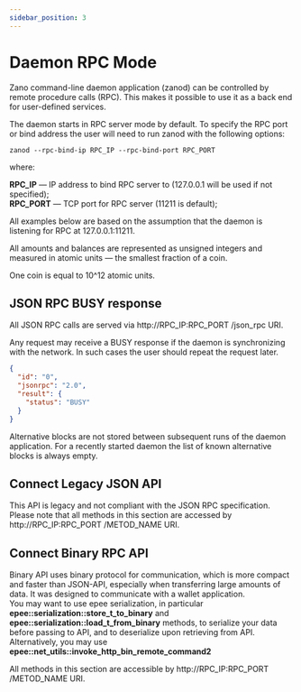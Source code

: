 ```yaml
---
sidebar_position: 3
---
```


# Daemon RPC Mode

Zano command-line daemon application (zanod) can be controlled by remote procedure calls (RPC). This makes it possible to use it as a back end for user-defined services.

The daemon starts in RPC server mode by default. To specify the RPC port or bind address the user will need to run zanod with the following options:

```shell
zanod --rpc-bind-ip RPC_IP --rpc-bind-port RPC_PORT
```

where:

**RPC_IP** — IP address to bind RPC server to (127.0.0.1 will be used if not specified);\
**RPC_PORT** — TCP port for RPC server (11211 is default);

All examples below are based on the assumption that the daemon is listening for RPC at 127.0.0.1:11211.

All amounts and balances are represented as unsigned integers and measured in atomic units — the smallest fraction of a coin.

One coin is equal to 10^12 atomic units.

## JSON RPC BUSY response

All JSON RPC calls are served via http\://RPC_IP\:RPC_PORT /json_rpc URI.

Any request may receive a BUSY response if the daemon is synchronizing with the network. In such cases the user should repeat the request later.

```json
{
  "id": "0",
  "jsonrpc": "2.0",
  "result": {
    "status": "BUSY"
  }
}
```

Alternative blocks are not stored between subsequent runs of the daemon application. For a recently started daemon the list of known alternative blocks is always empty.

## Connect Legacy JSON API

This API is legacy and not compliant with the JSON RPC specification. Please note that all methods in this section are accessed by http\://RPC_IP\:RPC_PORT /METOD_NAME URI.

## Connect Binary RPC API

Binary API uses binary protocol for communication, which is more compact and faster than JSON-API, especially when transferring large amounts of data. It was designed to communicate with a wallet application.\
You may want to use epee serialization, in particular\
**epee::serialization::store_t_to_binary** and **epee::serialization::load_t_from_binary** methods, to serialize your data before passing to API, and to deserialize upon retrieving from API. Alternatively, you may use **epee::net_utils::invoke_http_bin_remote_command2**

All methods in this section are accessible by http\://RPC_IP\:RPC_PORT /METOD_NAME URI.
